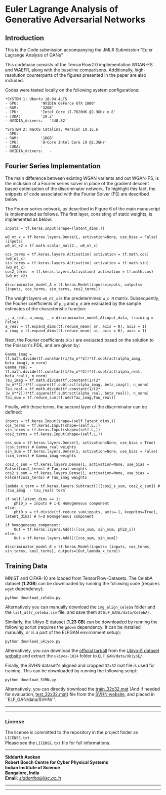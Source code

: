 Euler Lagrange Analysis of Generative Adversarial Networks
====================

## Introduction

This is the Code submission accompanying the JMLR Submission "Euler Lagrange Analysis of GANs"

This codebase consists of the TensorFlow2.0 implementation WGAN-FS and WAEFR, along with the baseline comparisons. Additionally, high-resolution counterparts of the figures presented in the paper are also included.  

Codes were tested locally on the following system configurations:

```
*SYSTEM 1: Ubuntu 18.04.4LTS
- GPU:			'NVIDIA GeForce GTX 1080'
- RAM:			'32GB'
- CPU:			'Intel Core i7-7820HK @2.9GHz x 8'
- CUDA:			'10.2'
- NVIDIA_drivers:	'440.82' 

*SYSTEM 2: macOS Catalina, Version 10.15.6
- GPU:			-
- RAM:			'16GB'
- CPU:			'8-Core Intel Core i9 @2.3GHz'
- CUDA:			-
- NVIDIA_drivers:	-
```

## Fourier Series Implementation

The main difference between existing WGAN variants and out WGAN-FS, is the inclusion of a Fourier series solver in place of the gradient descent based optimization of the discriminator network. To highlight this fact, the snippets of code associated with the Fourier Solver (FS) are described below:

The Fourier series network, as described in Figure 6 of the main manuscript is implemented as follows. The first layer, consisting of static weights, is implemented as below:
```
inputs = tf.keras.Input(shape=(latent_dims,))

w0_nt_x = tf.keras.layers.Dense(L, activation=None, use_bias = False)(inputs)
w0_nt_x2 = tf.math.scalar_mul(2., w0_nt_x)

cos_terms = tf.keras.layers.Activation( activation = tf.math.cos)(w0_nt_x)
sin_terms = tf.keras.layers.Activation( activation = tf.math.sin)(w0_nt_x)
cos2_terms  = tf.keras.layers.Activation( activation = tf.math.cos)(w0_nt_x2)

discriminator_model_A = tf.keras.Model(inputs=inputs, outputs= [inputs, cos_terms, sin_terms, cos2_terms])
```
The weight layers ``w0_nt_x`` is the predetermined ``w_o M`` matrix. Subsequently, the Fourier coefficients of  ``p_g`` and ``p_d`` are evaluated by the sample estimates of the characteristic function:
```
_, a_real, a_imag, _ = discriminator_model_A(input_data, training = False)
a_real = tf.expand_dims(tf.reduce_mean( ar, axis = 0), axis = 1)
a_imag = tf.expand_dims(tf.reduce_mean( ai, axis = 0), axis = 1)
```
Next, the Fourier coefficients ``D(x)`` are evaluated based on the solution to the Poisson's PDE, and are given by:

```
Gamma_imag = tf.math.divide(tf.constant(1/(w_o**2))*tf.subtract(alpha_imag, beta_imag), n_norm)
Gamma_real = tf.math.divide(tf.constant(1/(w_o**2))*tf.subtract(alpha_real, beta_real), n_norm)
Tau_imag = tf.math.divide(tf.constant(1/(2*(w_o**2)))*tf.square(tf.subtract(alpha_imag, beta_imag)), n_norm)
Tau_real = tf.math.divide(tf.constant(1/(2*(w_o**2)))*tf.square(tf.subtract(alpha_real, beta_real)), n_norm)
Tau_sum = tf.reduce_sum(tf.add(Tau_imag,Tau_real))
```
Finally, with these terms, the second layer of the discriminator can be defined:
```
inputs = tf.keras.Input(shape=(self.latent_dims,))
cos_terms = tf.keras.Input(shape=(self.L,))
sin_terms = tf.keras.Input(shape=(self.L,))
cos2_terms = tf.keras.Input(shape=(self.L,))

cos_sum = tf.keras.layers.Dense(1, activation=None, use_bias = True)(cos_terms) # Gamma_real weights
sin_sum = tf.keras.layers.Dense(1, activation=None, use_bias = False)(sin_terms) # Gamma_imag weights

cos2_c_sum = tf.keras.layers.Dense(1, activation=None, use_bias = False)(cos2_terms) # Tau_real weights
cos2_s_sum = tf.keras.layers.Dense(1, activation=None, use_bias = False)(cos2_terms) # Tau_imag weights

lambda_x_term = tf.keras.layers.Subtract()([cos2_s_sum, cos2_c_sum]) # (tau_imag  - tau_real) term

if self.latent_dims == 1:
	phi0_x = inputs # 1-D Homogeneous component 
else:
	phi0_x = tf.divide(tf.reduce_sum(inputs, axis=-1, keepdims=True), latent_dims) # n-D Homogeneous component 

if homogeneous_component:
	Out = tf.keras.layers.Add()([cos_sum, sin_sum, phi0_x])
else:
	Out = tf.keras.layers.Add()([cos_sum, sin_sum])

discriminator_model_B = tf.keras.Model(inputs= [inputs, cos_terms, sin_terms, cos2_terms], outputs=[Out,lambda_x_term])

```

## Training Data

MNIST and CIFAR-10 are loaded from TensorFlow-Datasets. The CelebA dataset (**1.2GB**) can be downloaded by running the following code (requires ``wget`` dependency):

```
python download_celeba.py
```
Alternatively you can manually download the ``img_align_celeba`` folder and the ``list_attr_celeba.csv`` file, and save them at ``ELF_GANs/data/CelebA/``.

Similarly, the Ukiyo-E dataset (**1.23 GB**) can be downloaded by running the following script (requires the ``gdown`` dependency. It can be installed manually, or is a part of the ELFGAN environment setup):
```
python download_ukiyoe.py
```
Alternatively, you can download the [official tarball]() from the [Ukiyo-E dataset website](https://www.justinpinkney.com/ukiyoe-dataset/) and extract the ``ukiyoe-1024`` folder to ``ELF_GAN/data/UkiyoE/``.

Finally, the SVHN dataset's aligned and cropped ``32x32`` mat file is used for training. This can be downloaded by running the following script:

```
python download_SVHN.py
```
Alternatively, you can directly download the [train_32x32.mat](http://ufldl.stanford.edu/housenumbers/train_32x32.mat) (And if needed for evaluation, [test_32x32.mat](http://ufldl.stanford.edu/housenumbers/test_32x32.mat)) file from the [SVHN website](http://ufldl.stanford.edu/housenumbers/), and placed in ``ELF_GAN/data/SVHN/''.



----------------------------------
----------------------------------

### License
The license is committed to the repository in the project folder as `LICENSE.txt`.  
Please see the `LICENSE.txt` file for full informations.

----------------------------------

**Siddarth Asokan**  
**Robert Bosch Centre for Cyber Physical Systems**  
**Indian Institute of Science**  
**Bangalore, India**  
**Email:** *siddartha@iisc.ac.in*

----------------------------------
----------------------------------